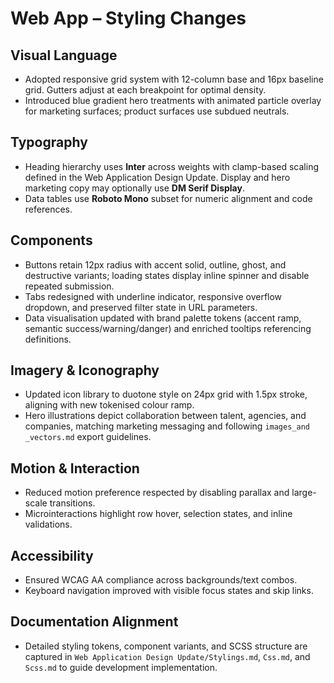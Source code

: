 # Web App – Styling Changes

## Visual Language
- Adopted responsive grid system with 12-column base and 16px baseline grid. Gutters adjust at each breakpoint for optimal density.
- Introduced blue gradient hero treatments with animated particle overlay for marketing surfaces; product surfaces use subdued neutrals.

## Typography
- Heading hierarchy uses **Inter** across weights with clamp-based scaling defined in the Web Application Design Update. Display and hero marketing copy may optionally use **DM Serif Display**.
- Data tables use **Roboto Mono** subset for numeric alignment and code references.

## Components
- Buttons retain 12px radius with accent solid, outline, ghost, and destructive variants; loading states display inline spinner and disable repeated submission.
- Tabs redesigned with underline indicator, responsive overflow dropdown, and preserved filter state in URL parameters.
- Data visualisation updated with brand palette tokens (accent ramp, semantic success/warning/danger) and enriched tooltips referencing definitions.

## Imagery & Iconography
- Updated icon library to duotone style on 24px grid with 1.5px stroke, aligning with new tokenised colour ramp.
- Hero illustrations depict collaboration between talent, agencies, and companies, matching marketing messaging and following `images_and _vectors.md` export guidelines.

## Motion & Interaction
- Reduced motion preference respected by disabling parallax and large-scale transitions.
- Microinteractions highlight row hover, selection states, and inline validations.

## Accessibility
- Ensured WCAG AA compliance across backgrounds/text combos.
- Keyboard navigation improved with visible focus states and skip links.

## Documentation Alignment
- Detailed styling tokens, component variants, and SCSS structure are captured in `Web Application Design Update/Stylings.md`, `Css.md`, and `Scss.md` to guide development implementation.
